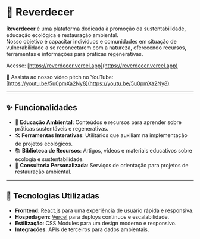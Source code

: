 # 🌿 Reverdecer

**Reverdecer** é uma plataforma dedicada à promoção da sustentabilidade, educação ecológica e restauração ambiental.  
Nosso objetivo é capacitar indivíduos e comunidades em situação de vulnerabilidade a se reconectarem com a natureza, oferecendo recursos, ferramentas e informações para práticas regenerativas.

Acesse: [https://reverdecer.vercel.app](https://reverdecer.vercel.app)

🎥 Assista ao nosso vídeo pitch no YouTube: [https://youtu.be/5u0pmXa2Ny8](https://youtu.be/5u0pmXa2Ny8)

---

## ✨ Funcionalidades

- 🌱 **Educação Ambiental**: Conteúdos e recursos para aprender sobre práticas sustentáveis e regenerativas.
- 🛠️ **Ferramentas Interativas**: Utilitários que auxiliam na implementação de projetos ecológicos.
- 📚 **Biblioteca de Recursos**: Artigos, vídeos e materiais educativos sobre ecologia e sustentabilidade.
- 🧭 **Consultoria Personalizada**: Serviços de orientação para projetos de restauração ambiental.

---

## 🚀 Tecnologias Utilizadas

- **Frontend**: [React.js](https://react.dev/) para uma experiência de usuário rápida e responsiva.
- **Hospedagem**: [Vercel](https://vercel.com/) para deploys contínuos e escalabilidade.
- **Estilização**: CSS Modules para um design moderno e responsivo.
- **Integrações**: APIs de terceiros para dados ambientais.
